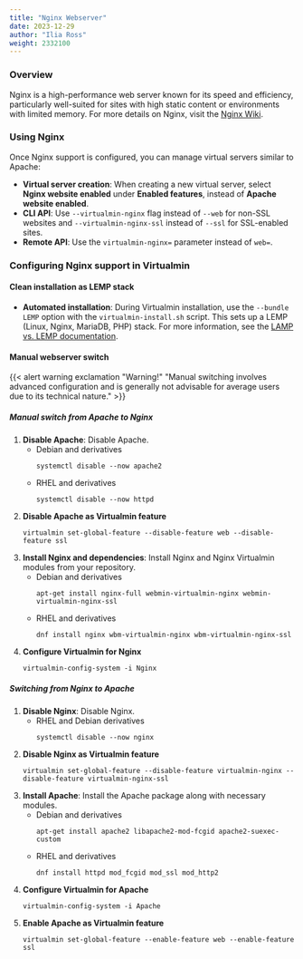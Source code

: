 ```yaml
---
title: "Nginx Webserver"
date: 2023-12-29
author: "Ilia Ross"
weight: 2332100
---
```


### Overview

Nginx is a high-performance web server known for its speed and efficiency, particularly well-suited for sites with high static content or environments with limited memory. For more details on Nginx, visit the [Nginx Wiki](https://www.nginx.com/resources/wiki/).

### Using Nginx

Once Nginx support is configured, you can manage virtual servers similar to Apache:

- **Virtual server creation**: When creating a new virtual server, select **Nginx website enabled** under **Enabled features**, instead of **Apache website enabled**.
- **CLI API**: Use `--virtualmin-nginx` flag instead of `--web` for non-SSL websites and `--virtualmin-nginx-ssl` instead of `--ssl` for SSL-enabled sites.
- **Remote API**: Use the `virtualmin-nginx=` parameter instead of `web=`.


### Configuring Nginx support in Virtualmin

#### Clean installation as LEMP stack

- **Automated installation**: During Virtualmin installation, use the `--bundle LEMP` option with the `virtualmin-install.sh` script. This sets up a LEMP (Linux, Nginx, MariaDB, PHP) stack. For more information, see the [LAMP vs. LEMP documentation](/docs/installation/automated/#lamp-apache-vs-lemp-nginx).

#### Manual webserver switch

{{< alert warning exclamation "Warning!" "Manual switching involves advanced configuration and is generally not advisable for average users due to its technical nature." >}}

##### Manual switch from Apache to Nginx

1. **Disable Apache**: Disable Apache.
   - Debian and derivatives
      ```text
      systemctl disable --now apache2
      ```
   - RHEL and derivatives
      ```text
      systemctl disable --now httpd
      ```
2. **Disable Apache as Virtualmin feature**
   ```text
   virtualmin set-global-feature --disable-feature web --disable-feature ssl
   ```
3. **Install Nginx and dependencies**: Install Nginx and Nginx Virtualmin modules from your repository.
   - Debian and derivatives
      ```text
      apt-get install nginx-full webmin-virtualmin-nginx webmin-virtualmin-nginx-ssl
      ```
   - RHEL and derivatives
      ```text
      dnf install nginx wbm-virtualmin-nginx wbm-virtualmin-nginx-ssl
      ```
4. **Configure Virtualmin for Nginx**
      ```text
      virtualmin-config-system -i Nginx
      ```

##### Switching from Nginx to Apache

1. **Disable Nginx**: Disable Nginx.
   - RHEL and Debian derivatives
      ```text
      systemctl disable --now nginx
      ```
2. **Disable Nginx as Virtualmin feature**
   ```text
   virtualmin set-global-feature --disable-feature virtualmin-nginx --disable-feature virtualmin-nginx-ssl
   ```
3. **Install Apache**: Install the Apache package along with necessary modules.
   - Debian and derivatives
      ```text
      apt-get install apache2 libapache2-mod-fcgid apache2-suexec-custom
      ```
   - RHEL and derivatives
      ```text
      dnf install httpd mod_fcgid mod_ssl mod_http2
      ```
4. **Configure Virtualmin for Apache**
      ```text
      virtualmin-config-system -i Apache
      ```
5. **Enable Apache as Virtualmin feature**
   ```text
   virtualmin set-global-feature --enable-feature web --enable-feature ssl
   ```
